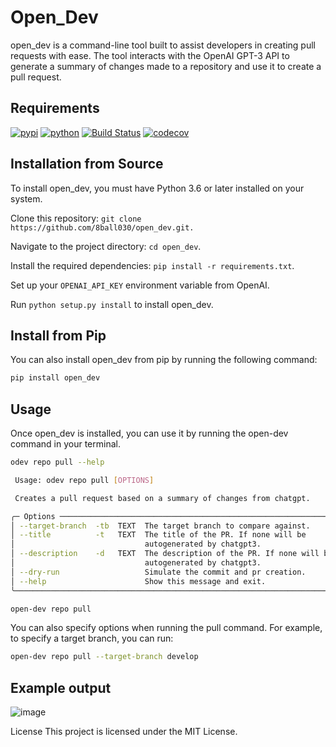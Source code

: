 # Open_Dev

open_dev is a command-line tool built to assist developers in creating pull requests with ease. The tool interacts with the OpenAI GPT-3 API to generate a summary of changes made to a repository and use it to create a pull request.

## Requirements
[![pypi](https://img.shields.io/pypi/v/open_dev.svg)](https://pypi.org/project/open_dev/)
[![python](https://img.shields.io/pypi/pyversions/open_dev.svg)](https://pypi.org/project/open_dev/)
[![Build Status](https://github.com/8ball030/open_dev/actions/workflows/dev.yml/badge.svg)](https://github.com/8ball030/open_dev/actions/workflows/dev.yml)
[![codecov](https://codecov.io/gh/8ball030/open_dev/branch/main/graphs/badge.svg)](https://codecov.io/github/8ball030/open_dev)

## Installation from Source
To install open_dev, you must have Python 3.6 or later installed on your system.

Clone this repository: `git clone https://github.com/8ball030/open_dev.git.`

Navigate to the project directory: `cd open_dev`.

Install the required dependencies: `pip install -r requirements.txt`.

Set up your `OPENAI_API_KEY` environment variable from OpenAI.

Run `python setup.py install` to install open_dev.

## Install from Pip
You can also install open_dev from pip by running the following command:

```bash
pip install open_dev
```


## Usage
Once open_dev is installed, you can use it by running the open-dev command in your terminal.

```bash
odev repo pull --help

 Usage: odev repo pull [OPTIONS]

 Creates a pull request based on a summary of changes from chatgpt.

╭─ Options ───────────────────────────────────────────────────────────────────╮
│ --target-branch  -tb  TEXT  The target branch to compare against.           │
│ --title          -t   TEXT  The title of the PR. If none will be            │
│                             autogenerated by chatgpt3.                      │
│ --description    -d   TEXT  The description of the PR. If none will be      │
│                             autogenerated by chatgpt3.                      │
│ --dry-run                   Simulate the commit and pr creation.            │
│ --help                      Show this message and exit.                     │
╰─────────────────────────────────────────────────────────────────────────────╯

 ```

```bash
open-dev repo pull
```
You can also specify options when running the pull command. For example, to specify a target branch, you can run:


```bash
open-dev repo pull --target-branch develop
```

## Example  output

![image](https://user-images.githubusercontent.com/35799987/223505087-5992d2db-362a-45e6-8176-d9da91551c9f.png)

License
This project is licensed under the MIT License.
